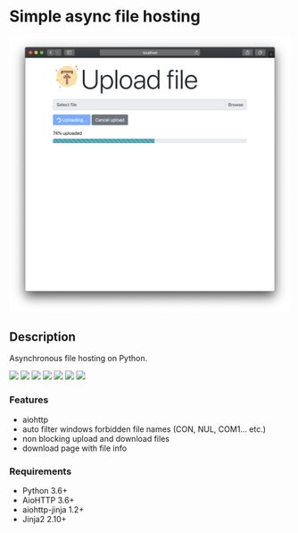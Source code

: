 # **Simple async file hosting**


![main window](img/main.png?raw=true)


## Description

Asynchronous file hosting on Python.


![](https://img.shields.io/badge/Platform-windows%20%7C%20os--x%20%7C%20linux-orange)
![](https://img.shields.io/badge/Python-3.6%20%7C%203.7%20%7C%203.8-green)
![](https://img.shields.io/badge/AioHTTP-3.6.2-blue)
![](https://img.shields.io/badge/aiohttp_jinja-1.2.1-blue)
![](https://img.shields.io/badge/Jinja2-2.10.1-blue)
![](https://img.shields.io/badge/Bootstrap-4-blue)
![](https://img.shields.io/badge/version-0.0.1-yellowgreen)


### Features

- aiohttp
- auto filter windows forbidden file names (CON, NUL, COM1...  etc.)
- non blocking upload and download files
- download page with file info

### Requirements

- Python 3.6+
- AioHTTP 3.6+
- aiohttp-jinja 1.2+
- Jinja2 2.10+ 